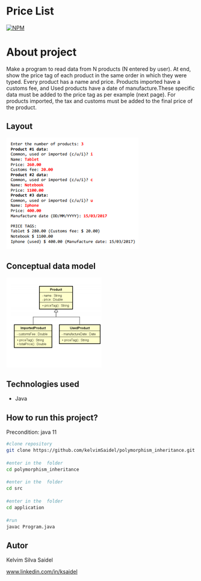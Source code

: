 # Price List

[![NPM](https://img.shields.io/npm/l/react)](https://github.com/kelvimSaidel/composition_and_enumeration_java/blob/master/LICENSE)


# About project

Make a program to read data from N products (N entered by user). At end, show the price tag of each product in the same order in which they were typed.
Every product has a name and price. Products imported have a customs fee, and Used products have a date of manufacture.These specific data must be
added to the price tag as per example (next page). For products imported, the tax and customs must be added to the final price of the product.

## Layout

![INTERFACE](https://github.com/kelvimSaidel/polymorphism_inheritance/blob/9bd701499b58bc443371ed816684e18f8bcc7667/src/assets/polymorphism_inheritance.PNG)


## Conceptual data model

![CONCEPTUAL_DATA_MODEL](https://github.com/kelvimSaidel/polymorphism_inheritance/blob/a371115f082508b8c7c436a435d97106b3a33a8a/src/assets/Conceptual_data_model.PNG)

## Technologies used

- Java

## How to run this project?

Precondition: java 11

```bash
#clone repository
git clone https://github.com/kelvimSaidel/polymorphism_inheritance.git

#enter in the  folder
cd polymorphism_inheritance

#enter in the  folder
cd src

#enter in the  folder
cd application

#run
javac Program.java
```

## Autor

Kelvim Silva Saidel

www.linkedin.com/in/ksaidel


